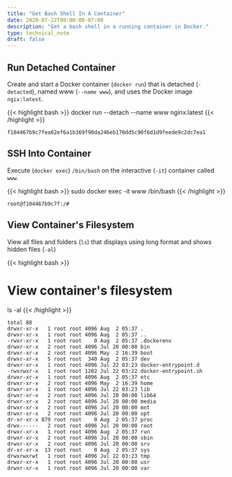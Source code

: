 ```yaml
---
title: "Get Bash Shell In A Container"
date: 2020-07-22T00:00:00-07:00
description: "Get a bash shell in a running container in Docker."
type: technical_note
draft: false
---
```


## Run Detached Container

Create and start a Docker container (`docker run`) that is detached (`-detacted`), named www (`--name www`), and uses the Docker image `ngix:latest`.

{{< highlight bash >}}
docker run --detach --name www nginx:latest
{{< /highlight >}}
```
f104467b9c7fea62ef6a1b369f90da246eb170dd5c90f6d1d9feede9c2dc7ea1
```

## SSH Into Container

Execute (`docker exec`) `/bin/bash` on the interactive (`-it`) container called `www`.

{{< highlight bash >}}
sudo docker exec -it www /bin/bash
{{< /highlight >}}
```
root@f104467b9c7f:/#
```

## View Container's Filesystem

View all files and folders (`ls`) that displays using long format and shows hidden files (`-al`)

{{< highlight bash >}}
# View container's filesystem
ls -al
{{< /highlight >}}
```
total 88
drwxr-xr-x   1 root root 4096 Aug  2 05:37 .
drwxr-xr-x   1 root root 4096 Aug  2 05:37 ..
-rwxr-xr-x   1 root root    0 Aug  2 05:37 .dockerenv
drwxr-xr-x   2 root root 4096 Jul 20 00:00 bin
drwxr-xr-x   2 root root 4096 May  2 16:39 boot
drwxr-xr-x   5 root root  340 Aug  2 05:37 dev
drwxr-xr-x   1 root root 4096 Jul 22 03:23 docker-entrypoint.d
-rwxrwxr-x   1 root root 1202 Jul 22 03:22 docker-entrypoint.sh
drwxr-xr-x   1 root root 4096 Aug  2 05:37 etc
drwxr-xr-x   2 root root 4096 May  2 16:39 home
drwxr-xr-x   1 root root 4096 Jul 22 03:23 lib
drwxr-xr-x   2 root root 4096 Jul 20 00:00 lib64
drwxr-xr-x   2 root root 4096 Jul 20 00:00 media
drwxr-xr-x   2 root root 4096 Jul 20 00:00 mnt
drwxr-xr-x   2 root root 4096 Jul 20 00:00 opt
dr-xr-xr-x 879 root root    0 Aug  2 05:37 proc
drwx------   2 root root 4096 Jul 20 00:00 root
drwxr-xr-x   1 root root 4096 Aug  2 05:37 run
drwxr-xr-x   2 root root 4096 Jul 20 00:00 sbin
drwxr-xr-x   2 root root 4096 Jul 20 00:00 srv
dr-xr-xr-x  13 root root    0 Aug  2 05:37 sys
drwxrwxrwt   1 root root 4096 Jul 22 03:23 tmp
drwxr-xr-x   1 root root 4096 Jul 20 00:00 usr
drwxr-xr-x   1 root root 4096 Jul 20 00:00 var
```